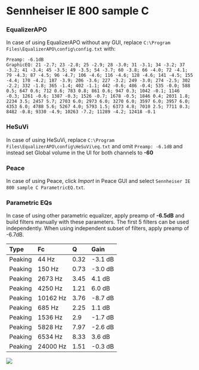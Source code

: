 # Sennheiser IE 800 sample C

### EqualizerAPO
In case of using EqualizerAPO without any GUI, replace `C:\Program Files\EqualizerAPO\config\config.txt`
with:
```
Preamp: -6.1dB
GraphicEQ: 21 -2.7; 23 -2.8; 25 -2.9; 28 -3.0; 31 -3.1; 34 -3.2; 37 -3.2; 41 -3.4; 45 -3.5; 49 -3.5; 54 -3.7; 60 -3.8; 66 -4.0; 72 -4.1; 79 -4.3; 87 -4.5; 96 -4.7; 106 -4.6; 116 -4.6; 128 -4.6; 141 -4.5; 155 -4.4; 170 -4.2; 187 -3.9; 206 -3.6; 227 -3.2; 249 -3.0; 274 -2.5; 302 -2.2; 332 -1.8; 365 -1.4; 402 -1.1; 442 -0.6; 486 -0.4; 535 -0.0; 588 0.5; 647 0.6; 712 0.6; 783 0.8; 861 0.6; 947 0.3; 1042 -0.1; 1146 -0.3; 1261 -0.6; 1387 -0.3; 1526 -0.7; 1678 -0.5; 1846 0.4; 2031 1.8; 2234 3.5; 2457 5.7; 2703 6.0; 2973 6.0; 3270 6.0; 3597 6.0; 3957 6.0; 4353 6.0; 4788 5.6; 5267 4.0; 5793 1.5; 6373 4.8; 7010 2.5; 7711 0.3; 8482 -0.8; 9330 -4.9; 10263 -7.2; 11289 -4.2; 12418 -0.1
```

### HeSuVi
In case of using HeSuVi, replace `C:\Program Files\EqualizerAPO\config\HeSuVi\eq.txt` and omit `Preamp:
-6.1dB` and instead set Global volume in the UI for both channels to **-60**

### Peace
In case of using Peace, click *Import* in Peace GUI and select `Sennheiser IE 800 sample C ParametricEQ.txt`.

### Parametric EQs
In case of using other parametric equalizer, apply preamp of **-6.5dB** and build filters manually
with these parameters. The first 5 filters can be used independently.
When using independent subset of filters, apply preamp of -6.7dB.

| Type    | Fc       |    Q | Gain    |
|:--------|:---------|:-----|:--------|
| Peaking | 44 Hz    | 0.32 | -3.1 dB |
| Peaking | 150 Hz   | 0.73 | -3.0 dB |
| Peaking | 2673 Hz  | 3.45 | 4.1 dB  |
| Peaking | 4250 Hz  | 1.21 | 6.0 dB  |
| Peaking | 10162 Hz | 3.76 | -8.7 dB |
| Peaking | 685 Hz   | 2.25 | 1.1 dB  |
| Peaking | 1536 Hz  | 2.9  | -1.7 dB |
| Peaking | 5828 Hz  | 7.97 | -2.6 dB |
| Peaking | 6534 Hz  | 8.33 | 3.6 dB  |
| Peaking | 24000 Hz | 1.51 | -0.3 dB |

![](https://raw.githubusercontent.com/jaakkopasanen/AutoEq/master/results/innerfidelity/sbaf-serious/Sennheiser%20IE%20800%20sample%20C/Sennheiser%20IE%20800%20sample%20C.png)